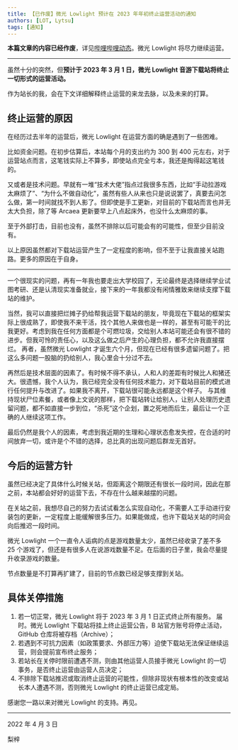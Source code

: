 ```yaml
---
title: 【已作废】微光 Lowlight 预计在 2023 年年初终止运营活动的通知
authors: [LOT, Lytsu]
tags: [通知]
---
```


**本篇文章的内容已经作废**，详见[哔哩哔哩动态](https://t.bilibili.com/664219612945055800)。微光 Lowlight 将尽力继续运营。

<!--truncate-->

* * *

虽然十分的突然，但**预计于 2023 年 3 月 1 日，微光 Lowlight 音游下载站将终止一切形式的运营活动。**

作为站长的我，会在下文详细解释终止运营的来龙去脉，以及未来的打算。

## 终止运营的原因

在经历过去半年的运营后，微光 Lowlight 在运营方面的确是遇到了一些困难。

比如资金问题。在初步估算后，本站每个月的支出约为 300 到 400 元左右，对于运营站点而言，这笔钱实际上不算多，即使站点完全亏本，我还是掏得起这笔钱的。

又或者是技术问题。早就有一堆“技术大佬”指点过我很多东西，比如“手动拉游戏太麻烦了”、“为什么不做自动化”，虽然有些人从来也只是说说罢了，真要去问怎么做，第一时间就找不到人影了。但即使是手工更新，对目前的下载站而言也并无太大负担，除了等 Arcaea 更新要早上八点起床外，也没什么太麻烦的事。

至于外部打击，目前也没有，虽然不排除以后可能会有的可能性，但至少目前没有。

以上原因虽然都对下载站运营产生了一定程度的影响，但不至于让我直接关站跑路。更多的原因在于自身。

* * *

一个很现实的问题，再有一年我也要走出大学校园了，无论最终是选择继续学业试图考研、还是认清现实准备就业，接下来的一年我都没有闲情雅致来继续支撑下载站的维护。

当然，我可以直接把烂摊子扔给帮我运营下载站的朋友，毕竟现在下载站的框架实际上很成熟了，即使我不来干活，找个其他人来做也是一样的，甚至有可能干的比我更好。考虑到我在任何方面都是个可燃垃圾，交给别人本站可能还会有很不错的进步。但我可怜的责任心，以及这么做之后产生的心理负担，都不允许我直接摆烂。
再者，虽然微光 Lowlight 才诞生六个月，但现在已经有很多遗留问题了。把这么多问题一股脑的扔给别人，我心里会十分过不去。

再然后是技术层面的因素了。有时候不得不承认，人和人的差距有时候比人和猪还大。很遗憾，我个人认为，我已经完全没有任何技术能力，对下载站目前的模式进行任何提升与改进了。如果我不离开，下载站很可能永远都是这个样子。
与其维持现状尸位素餐，或者像上文说的那样，把下载站转让给别人，让别人处理历史遗留问题，都不如直接一步到位，“杀死”这个企划，置之死地而后生，最后让一个正确的人继续这项工作。

最后仍然是我个人的因素，考虑到我近期的生理和心理状态愈发失控，在合适的时间放弃一切，或许是个不错的选择，总比真的出现问题后群龙无首好。

## 今后的运营方针

虽然已经决定了具体什么时候关站，但距离这个期限还有很长一段时间，因此在那之前，本站都会好好的运营下去，不存在什么越来越摆的问题。

在关站之前，我想尽自己的努力去试试看怎么实现自动化，不需要人工手动进行安装包的更新，一定程度上能缓解很多压力。如果能做成，也许下载站关站的时间会向后推迟一段时间。

微光 Lowlight 一个一直令人诟病的点是游戏数量太少，虽然已经收录了差不多 25 个游戏了，但还是有很多人在说游戏数量不足。在后面的日子里，我会尽量提升收录游戏的数量。

节点数量是不打算再扩建了，目前的节点数已经足够支撑到关站。

## 具体关停措施

1. 若一切正常，微光 Lowlight 将于 2023 年 3 月 1 日正式终止所有服务。
届时。微光 Lowlight 下载站将挂上终止运营公告，B 站官方账号将停止活动，GitHub 仓库将被存档（Archive）；
2. 若遇到不可抗力因素（如政策要求、外部压力等）迫使下载站无法保证继续运营，则会提前宣布终止服务；
3. 若站长在关停时限前遭遇不测，则由其他运营人员接手微光 Lowlight 的一切事务，是否终止运营由运营人员决定；
4. 不排除下载站推迟或取消终止运营的可能性，但除非现状有根本性的改变或站长本人遭遇不测，否则微光 Lowlight 的终止运营已成定局。

感谢您一路以来对微光 Lowlight 的支持。再见。

-----

2022 年 4 月 3 日

梨梓